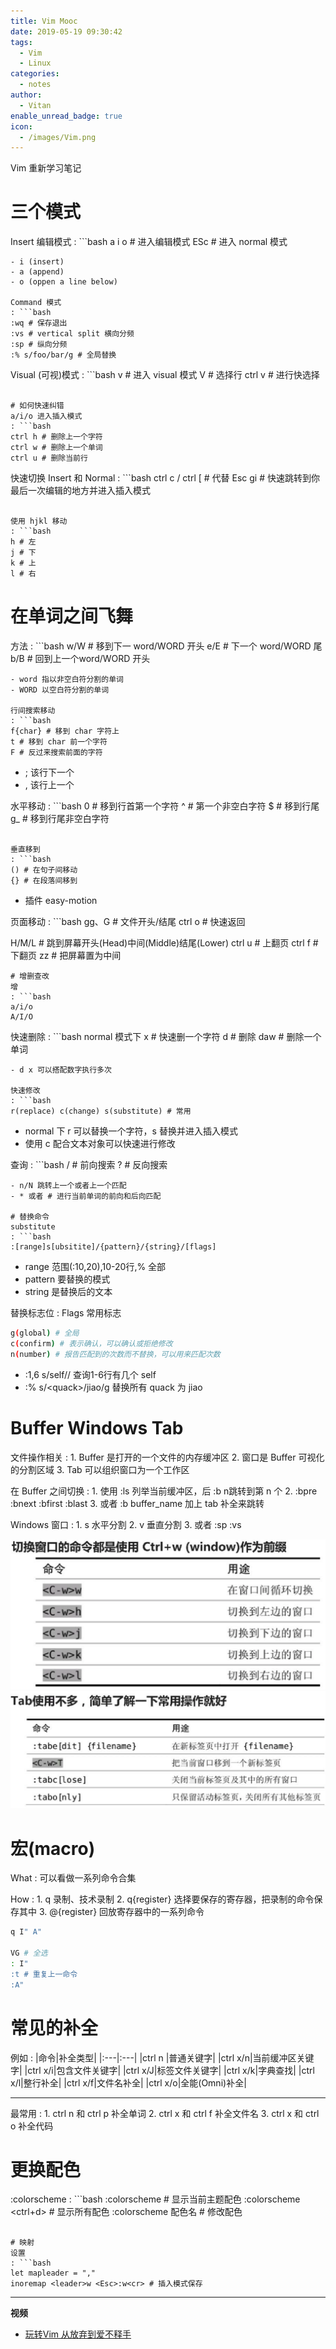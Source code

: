 ```yaml
---
title: Vim Mooc
date: 2019-05-19 09:30:42
tags:
  - Vim
  - Linux
categories:
  - notes
author:
  - Vitan
enable_unread_badge: true
icon:
  - /images/Vim.png
---
```

Vim 重新学习笔记
<!--more-->
# 三个模式
Insert 编辑模式
: ```bash
  a i o # 进入编辑模式
  ESc # 进入 normal 模式
  ```
  - i (insert)
  - a (append)
  - o (oppen a line below)

Command 模式
: ```bash
  :wq # 保存退出
  :vs # vertical split 横向分频
  :sp # 纵向分频
  :% s/foo/bar/g # 全局替换
  ```

Visual (可视)模式
: ```bash
  v # 进入 visual 模式
  V # 选择行
  ctrl v # 进行快选择
  ```

# 如何快速纠错
a/i/o 进入插入模式
: ```bash
  ctrl h # 删除上一个字符
  ctrl w # 删除上一个单词
  ctrl u # 删除当前行
  ```

快速切换 Insert 和 Normal
: ```bash
  ctrl c / ctrl [ # 代替 Esc
  gi # 快速跳转到你最后一次编辑的地方并进入插入模式
  ```

使用 hjkl 移动
: ```bash 
  h # 左
  j # 下
  k # 上
  l # 右
  ```

# 在单词之间飞舞
方法
: ```bash 
  w/W # 移到下一 word/WORD 开头
  e/E # 下一个 word/WORD 尾
  b/B # 回到上一个word/WORD 开头
  ```
  - word 指以非空白符分割的单词
  - WORD 以空白符分割的单词

行间搜索移动
: ```bash
  f{char} # 移到 char 字符上
  t # 移到 char 前一个字符
  F # 反过来搜索前面的字符
  ```
  - ; 该行下一个
  - , 该行上一个

水平移动
: ```bash
  0 # 移到行首第一个字符
  ^ # 第一个非空白字符
  $ # 移到行尾
  g_ # 移到行尾非空白字符
  ```

垂直移到
: ```bash
  () # 在句子间移动
  {} # 在段落间移到
  ```
  - 插件 easy-motion

页面移动
: ```bash
  gg、G # 文件开头/结尾
  ctrl o # 快速返回

  H/M/L # 跳到屏幕开头(Head)中间(Middle)结尾(Lower)
  ctrl u # 上翻页
  ctrl f # 下翻页
  zz # 把屏幕置为中间
  ```
# 增删查改
增
: ```bash
  a/i/o
  A/I/O
  ```

快速删除
: ```bash normal 模式下
  x # 快速删一个字符
  d # 删除
  daw # 删除一个单词
  ```
  - d x 可以搭配数字执行多次

快速修改
: ```bash
  r(replace) c(change) s(substitute) # 常用
  ```
  - normal 下 r 可以替换一个字符，s 替换并进入插入模式
  - 使用 c 配合文本对象可以快速进行修改

查询
: ```bash
  / # 前向搜索
  ? # 反向搜索
  ```
  - n/N 跳转上一个或者上一个匹配
  - * 或者 # 进行当前单词的前向和后向匹配

# 替换命令
substitute
: ```bash
  :[range]s[ubsitite]/{pattern}/{string}/[flags]
  ```
  - range 范围(:10,20),10-20行,% 全部
  - pattern 要替换的模式
  - string 是替换后的文本

替换标志位
: Flags 常用标志
  ```bash
  g(global) # 全局
  c(confirm) # 表示确认，可以确认或拒绝修改
  n(number) # 报告匹配到的次数而不替换，可以用来匹配次数
  ```
  - :1,6 s/self// 查询1-6行有几个 self
  - :% s/\<quack\>/jiao/g 替换所有 quack 为 jiao

# Buffer Windows Tab
文件操作相关
: 1. Buffer 是打开的一个文件的内存缓冲区
  2. 窗口是 Buffer 可视化的分割区域
  3. Tab 可以组织窗口为一个工作区

在 Buffer 之间切换
: 1. 使用 :ls 列举当前缓冲区，后 :b n跳转到第 n 个
  2. :bpre :bnext :bfirst :blast
  3. 或者 :b buffer_name 加上 tab 补全来跳转

Windows 窗口
: 1. <ctrl w>s 水平分割
  2. <ctrl w>v 垂直分割
  3. 或者 :sp :vs

  ![](https://raw.githubusercontent.com/ivitan/Picture/master/window.png)
  ![](https://raw.githubusercontent.com/ivitan/Picture/master/tab.png)

# 宏(macro)
What
: 可以看做一系列命令合集

How
: 1. q 录制、技术录制
  2. q{register} 选择要保存的寄存器，把录制的命令保存其中
  3. @{register} 回放寄存器中的一系列命令
  ```bash
  q I" A"

  VG # 全选
  : I"
  :t # 重复上一命令
  :A"
  ```

# 常见的补全
例如
: |命令|补全类型|
  |:---|:---|
  |ctrl n |普通关键字|
  |ctrl x/n|当前缓冲区关键字|
  |ctrl x/i|包含文件关键字|
  |ctrl x/J|标签文件关键字|
  |ctrl x/k|字典查找|
  |ctrl x/l|整行补全|
  |ctrl x/f|文件名补全|
  |ctrl x/o|全能(Omni)补全|

  ---

最常用
: 1. ctrl n 和 ctrl p 补全单词
  2. ctrl x 和 ctrl f 补全文件名
  3. ctrl x 和 ctrl o 补全代码 

# 更换配色
:colorscheme
: ```bash
  :colorscheme # 显示当前主题配色
  :colorscheme <ctrl+d> # 显示所有配色
  :colorscheme 配色名 # 修改配色
  ```

# 映射
设置
: ```bash
  let mapleader = ","
  inoremap <leader>w <Esc>:w<cr> # 插入模式保存
  ```

---
**视频**
- [玩转Vim 从放弃到爱不释手](https://www.imooc.com/learn/1129)